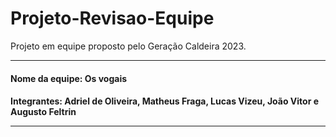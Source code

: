 # Projeto-Revisao-Equipe
Projeto em equipe proposto pelo Geração Caldeira 2023.

<hr>
<h4> Nome da equipe: Os vogais <h4>
Integrantes: 
Adriel de Oliveira, Matheus Fraga, Lucas Vizeu, João Vitor e Augusto Feltrin

<hr>
